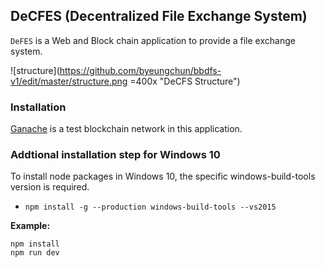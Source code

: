 ## DeCFES (Decentralized File Exchange System)

`DeFES` is a Web and Block chain application to provide a file exchange system. 

![structure](https://github.com/byeungchun/bbdfs-v1/edit/master/structure.png =400x "DeCFS Structure")


### Installation
[Ganache](https://www.trufflesuite.com/ganache) is a test blockchain network in this application. 


### Addtional installation step for Windows 10
To install node packages in Windows 10, the specific windows-build-tools version is required.

* `npm install -g --production windows-build-tools --vs2015`


**Example:**
```Node 
npm install
npm run dev
